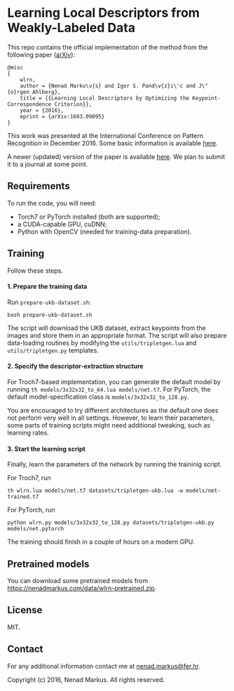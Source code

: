 # Learning Local Descriptors from Weakly-Labeled Data

This repo contains the official implementation of the method from the following paper ([arXiv](https://arxiv.org/abs/1603.09095)):

```
@misc
{
	wlrn,
	author = {Nenad Marku\v{s} and Igor S. Pand\v{z}i\'c and J\"{o}rgen Ahlberg},
	title = {{Learning Local Descriptors by Optimizing the Keypoint-Correspondence Criterion}},
	year = {2016},
	eprint = {arXiv:1603.09095}
}
```

This work was presented at the International Conference on Pattern Recognition in December 2016.
Some basic information is available [here](INFO.md).

A newer (updated) version of the paper is available [here](http://hotlab.fer.hr/_download/repository/wlrn.pdf).
We plan to submit it to a journal at some point.

## Requirements

To run the code, you will need:

* Torch7 or PyTorch installed (both are supported);
* a CUDA-capable GPU, cuDNN;
* Python with OpenCV (needed for training-data preparation).

## Training

Follow these steps.

#### 1. Prepare the training data

Run `prepare-ukb-dataset.sh`:

	bash prepare-ukb-dataset.sh

The script will download the UKB dataset, extract keypoints from the images and store them in an appropriate format.
The script will also prepare data-loading routines by modifying the `utils/tripletgen.lua` and `utils/tripletgen.py` templates.

#### 2. Specify the descriptor-extraction structure

For Troch7-based implementation, you can generate the default model by running `th models/3x32x32_to_64.lua models/net.t7`.
For PyTorch, the default model-specification class is `models/3x32x32_to_128.py`.

You are encouraged to try different architectures as the default one does not perform very well in all settings.
However, to learn their parameters, some parts of training scripts might need additional tweaking, such as learning rates.

#### 3. Start the learning script

Finally, learn the parameters of the network by running the traininig script.

For Troch7, run

	th wlrn.lua models/net.t7 datasets/tripletgen-ukb.lua -w models/net-trained.t7

For PyTorch, run

	python wlrn.py models/3x32x32_to_128.py datasets/tripletgen-ukb.py models/net.pytorch

The training should finish in a couple of hours on a modern GPU.

## Pretrained models

You can download some pretrained models from <https://nenadmarkus.com/data/wlrn-pretrained.zip>.

## License

MIT.

## Contact

For any additional information contact me at <nenad.markus@fer.hr>.

Copyright (c) 2016, Nenad Markus. All rights reserved.